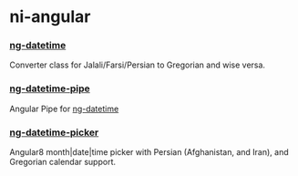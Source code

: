 # ni-angular

### [ng-datetime](https://github.com/jone30rw/ni-angular/tree/master/projects/ni-datetime)
Converter class for Jalali/Farsi/Persian to Gregorian and wise versa.

### [ng-datetime-pipe](https://github.com/jone30rw/ni-angular/tree/master/projects/ni-datetime-pipe)
Angular Pipe for [ng-datetime](https://github.com/jone30rw/ni-angular/tree/master/projects/ni-datetime)

### [ng-datetime-picker](https://github.com/jone30rw/ni-angular/tree/master/projects/ni-datetime-picker)
Angular8 month|date|time picker with Persian (Afghanistan, and Iran), and Gregorian calendar support.
